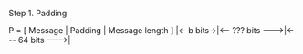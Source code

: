
Step 1. Padding


P = [  Message   |     Padding     |  Message length ]
    |<- b  bits->|<-- ??? bits --->|<--- 64 bits --->|
